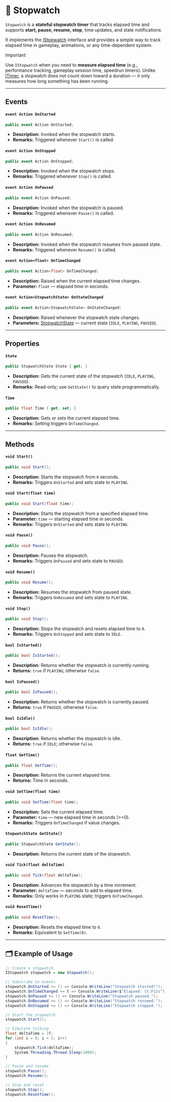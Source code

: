 # 🧩 Stopwatch

`Stopwatch` is a **stateful stopwatch timer** that tracks elapsed time and supports **start, pause, resume, stop**, time updates, and state notifications.  

It implements the [IStopwatch](IStopwatch.md) interface and provides a simple way to track elapsed time in gameplay, animations, or any time-dependent system.

> [!IMPORTANT]  
> Use `IStopwatch` when you need to **measure elapsed time** (e.g., performance tracking, gameplay session time, speedrun timers). Unlike [ITimer](ITimer.md), a stopwatch does not count down toward a duration — it only measures how long something has been running.

---

## Events

#### `event Action OnStarted`
```csharp
public event Action OnStarted;  
```
- **Description:** Invoked when the stopwatch starts.
- **Remarks:** Triggered whenever `Start()` is called.

#### `event Action OnStopped`
```csharp
public event Action OnStopped;  
```
- **Description:** Invoked when the stopwatch stops.
- **Remarks:** Triggered whenever `Stop()` is called.

#### `event Action OnPaused`
```csharp
public event Action OnPaused;  
```
- **Description:** Invoked when the stopwatch is paused.
- **Remarks:** Triggered whenever `Pause()` is called.

#### `event Action OnResumed`
```csharp
public event Action OnResumed;  
```
- **Description:** Invoked when the stopwatch resumes from paused state.
- **Remarks:** Triggered whenever `Resume()` is called.

#### `event Action<float> OnTimeChanged`
```csharp  
public event Action<float> OnTimeChanged;  
```
- **Description:** Raised when the current elapsed time changes.
- **Parameter:** `float` — elapsed time in seconds.

#### `event Action<StopwatchState> OnStateChanged`
```csharp  
public event Action<StopwatchState> OnStateChanged;  
```
- **Description:** Raised whenever the stopwatch state changes.
- **Parameters:** [StopwatchState](StopwatchState.md) — current state (`IDLE`, `PLAYING`, `PAUSED`).

---

## Properties

#### `State`
```csharp  
public StopwatchState State { get; }  
```
- **Description:** Gets the current state of the stopwatch (`IDLE`, `PLAYING`, `PAUSED`).
- **Remarks:** Read-only; use `GetState()` to query state programmatically.

#### `Time`
```csharp 
public float Time { get; set; }  
```
- **Description:** Gets or sets the current elapsed time.
- **Remarks:** Setting triggers `OnTimeChanged`.

---

## Methods

#### `void Start()`
```csharp  
public void Start();  
```
- **Description:** Starts the stopwatch from `0` seconds.
- **Remarks:** Triggers `OnStarted` and sets state to `PLAYING`.

#### `void Start(float time)`
```csharp  
public void Start(float time);  
```
- **Description:** Starts the stopwatch from a specified elapsed time.
- **Parameter:** `time` — starting elapsed time in seconds.
- **Remarks:** Triggers `OnStarted` and sets state to `PLAYING`.

#### `void Pause()`
```csharp  
public void Pause();  
```
- **Description:** Pauses the stopwatch.
- **Remarks:** Triggers `OnPaused` and sets state to `PAUSED`.

#### `void Resume()`
```csharp  
public void Resume();  
```
- **Description:** Resumes the stopwatch from paused state.
- **Remarks:** Triggers `OnResumed` and sets state to `PLAYING`.

#### `void Stop()`
```csharp  
public void Stop();  
```
- **Description:** Stops the stopwatch and resets elapsed time to `0`.
- **Remarks:** Triggers `OnStopped` and sets state to `IDLE`.

#### `bool IsStarted()`
```csharp  
public bool IsStarted();  
```
- **Description:** Returns whether the stopwatch is currently running.
- **Returns:** `true` if `PLAYING`; otherwise `false`.

#### `bool IsPaused()`
```csharp  
public bool IsPaused();  
```
- **Description:** Returns whether the stopwatch is currently paused.
- **Returns:** `true` if `PAUSED`; otherwise `false`.

#### `bool IsIdle()`
```csharp  
public bool IsIdle();  
```
- **Description:** Returns whether the stopwatch is idle.
- **Returns:** `true` if `IDLE`; otherwise `false`.

#### `float GetTime()`
```csharp  
public float GetTime();  
```
- **Description:** Returns the current elapsed time.
- **Returns:** Time in seconds.

#### `void SetTime(float time)`
```csharp  
public void SetTime(float time);  
```
- **Description:** Sets the current elapsed time.
- **Parameter:** `time` — new elapsed time in seconds (>=0).
- **Remarks:** Triggers `OnTimeChanged` if value changes.

#### `StopwatchState GetState()`
```csharp  
public StopwatchState GetState();  
```
- **Description:** Returns the current state of the stopwatch.

#### `void Tick(float deltaTime)`
```csharp  
public void Tick(float deltaTime);  
```
- **Description:** Advances the stopwatch by a time increment.
- **Parameter:** `deltaTime` — seconds to add to elapsed time.
- **Remarks:** Only works in `PLAYING` state; triggers `OnTimeChanged`.

#### `void ResetTime()`
```csharp  
public void ResetTime();  
```
- **Description:** Resets the elapsed time to `0`.
- **Remarks:** Equivalent to `SetTime(0)`.

---

## 🗂 Example of Usage
```csharp  
// Create a stopwatch
IStopwatch stopwatch = new Stopwatch();

// Subscribe to events
stopwatch.OnStarted += () => Console.WriteLine("Stopwatch started!");
stopwatch.OnTimeChanged += t => Console.WriteLine($"Elapsed: {t:F1}s");
stopwatch.OnPaused += () => Console.WriteLine("Stopwatch paused.");
stopwatch.OnResumed += () => Console.WriteLine("Stopwatch resumed.");
stopwatch.OnStopped += () => Console.WriteLine("Stopwatch stopped.");

// Start the stopwatch
stopwatch.Start();

// Simulate ticking
float deltaTime = 1f;
for (int i = 0; i < 5; i++)
{
    stopwatch.Tick(deltaTime);
    System.Threading.Thread.Sleep(1000);
}

// Pause and resume
stopwatch.Pause();
stopwatch.Resume();

// Stop and reset
stopwatch.Stop();
stopwatch.ResetTime();
```